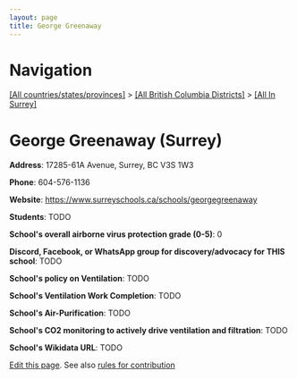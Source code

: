 ```yaml
---
layout: page
title: George Greenaway
---
```

# Navigation

[[All countries/states/provinces]](../../..) > [[All British Columbia Districts]](../..) > [[All In Surrey]](..)

# George Greenaway (Surrey)

**Address**: 17285-61A Avenue, Surrey, BC V3S 1W3

**Phone**: 604-576-1136

**Website**: <https://www.surreyschools.ca/schools/georgegreenaway>

**Students**: TODO

**School's overall airborne virus protection grade (0-5)**: 0

**Discord, Facebook, or WhatsApp group for discovery/advocacy for THIS school**: TODO

**School's policy on Ventilation**: TODO

**School's Ventilation Work Completion**: TODO

**School's Air-Purification**: TODO

**School's CO2 monitoring to actively drive ventilation and filtration**: TODO

**School's Wikidata URL**: TODO


[Edit this page](https://github.com/ventilate-schools/BC/edit/main/./Surrey/George_Greenaway.md). See also [rules for contribution](../../../contribution-rules/)